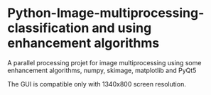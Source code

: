 # Python-Image-multiprocessing-classification and using enhancement algorithms

A parallel processing projet for  image multiprocessing using some enhancement algorithms, numpy, skimage, matplotlib and PyQt5

The GUI is compatible only with 1340x800 screen resolution.
